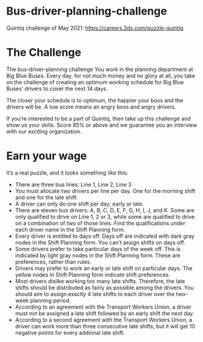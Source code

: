 <h1>Bus-driver-planning-challenge</h1>

Quintiq challenge of May 2021: https://careers.3ds.com/puzzle-quintiq

<h1>The Challenge</h1>
  
The bus-driver-planning challenge You work in the planning department at Big Blue Buses. Every day, for not much money and no glory at all, you take on the challenge of creating an optimum working schedule for Big Blue Buses’ drivers to cover the next 14 days.

The closer your schedule is to optimum, the happier your boss and the drivers will be. A low score means an angry boss and angry drivers.

If you’re interested to be a part of Quintiq, then take up this challenge and show us your skills. Score 85% or above and we guarantee you an interview with our exciting organization.

<h1> Earn your wage </h1>
  
It’s a real puzzle, and it looks something like this:

* There are three bus lines: Line 1, Line 2, Line 3
* You must allocate two drivers per line per day. One for the morning shift and one for the late shift.
* A driver can only do one shift per day; early or late.
* There are eleven bus drivers: A, B, C, D, E, F, G, H, I, J, and K. Some are only qualified to drive on Line 1, 2 or 3, while some are qualified to drive on a combination of two of those lines. Find the qualifications under each driver name in the Shift Planning form.
* Every driver is entitled to days off. Days off are indicated with dark gray nodes in the Shift Planning form. You can’t assign shifts on days off.
* Some drivers prefer to take particular days of the week off. This is indicated by light gray nodes in the Shift Planning form. These are preferences, rather than rules.
* Drivers may prefer to work an early or late shift on particular days. The yellow nodes in Shift Planning form indicate shift preferences.
* Most drivers dislike working too many late shifts. Therefore, the late shifts should be distributed as fairly as possible among the drivers. You should aim to assign exactly 4 late shifts to each driver over the two-week planning period.
* According to an agreement with the Transport Workers Union, a driver must not be assigned a late shift followed by an early shift the next day.
* According to a second agreement with the Transport Workers Union, a driver can work more than three consecutive late shifts, but it will get 10 negative points for every addional late shift. 
